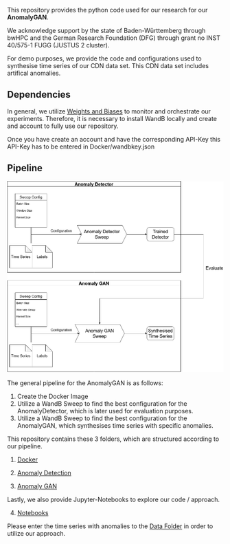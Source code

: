 This repository provides the python code used for our research for our **AnomalyGAN**.

We acknowledge support by the state of Baden-Württemberg through bwHPC
and the German Research Foundation (DFG) through grant no INST 40/575-1 FUGG (JUSTUS 2 cluster).

For demo purposes, we provide the code and configurations used to synthesise time series of our CDN data set.
This CDN data set includes artifical anomalies.

## Dependencies
In general, we utilize [Weights and Biases](https://wandb.ai/site) to monitor and orchestrate our experiments. 
Therefore, it is necessary to install WandB locally and create and account to fully use our repository.

Once you have create an account and have the corresponding API-Key this API-Key has to be entered in Docker/wandbkey.json


## Pipeline

![Pipeline](AnomalyGAN.png)

The general pipeline for the AnomalyGAN is as follows:

1. Create the Docker Image 
2. Utilize a WandB Sweep to find the best configuration for the AnomalyDetector, which is later used for evaluation purposes.
3. Utilize a WandB Sweep to find the best configuration for the AnomalyGAN, which synthesises time series with specific anomalies.


This repository contains these 3 folders, which are structured according to our pipeline.

1. [Docker](https://omi-gitlab.e-technik.uni-ulm.de/aml/anomalygan/-/tree/demo/Docker) 

2. [Anomaly Detection](https://omi-gitlab.e-technik.uni-ulm.de/aml/anomalygan/-/tree/demo/anomalydetection)

3. [Anomaly GAN](https://omi-gitlab.e-technik.uni-ulm.de/aml/anomalygan/-/tree/demo/anomalyGAN)

Lastly, we also provide Jupyter-Notebooks to explore our code / approach.

4. [Notebooks](https://omi-gitlab.e-technik.uni-ulm.de/aml/anomalygan/-/tree/demo/notebooks)

Please enter the time series with anomalies to the [Data Folder](https://omi-gitlab.e-technik.uni-ulm.de/aml/anomalygan/-/tree/demo/data) in order to utilize our approach.





